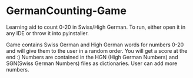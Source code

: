 # GermanCounting-Game
Learning aid to count 0-20 in Swiss/High German. 
To run, either open it in any IDE or throw it into pyinstaller. 

Game contains Swiss German and High German words for numbers 0-20 and will give them to the user in a random order. You will get a score at the end :) 
Numbers are contained in the HGN (High German Numbers) and SGN(Swiss German Numbers) files as dictionaries. User can add more numbers. 
